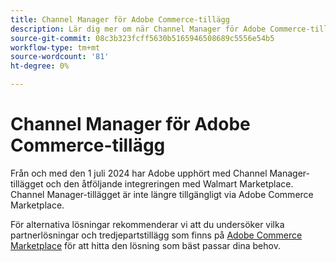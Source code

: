 ```yaml
---
title: Channel Manager för Adobe Commerce-tillägg
description: Lär dig mer om när Channel Manager för Adobe Commerce-tillägget upphör.
source-git-commit: 08c3b323fcff5630b5165946508689c5556e54b5
workflow-type: tm+mt
source-wordcount: '81'
ht-degree: 0%

---
```



# Channel Manager för Adobe Commerce-tillägg

Från och med den 1 juli 2024 har Adobe upphört med Channel Manager-tillägget och den åtföljande integreringen med Walmart Marketplace. Channel Manager-tillägget är inte längre tillgängligt via Adobe Commerce Marketplace.

För alternativa lösningar rekommenderar vi att du undersöker vilka partnerlösningar och tredjepartstillägg som finns på [Adobe Commerce Marketplace](https://commercemarketplace.adobe.com/) för att hitta den lösning som bäst passar dina behov.

